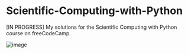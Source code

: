 # Scientific-Computing-with-Python
[IN PROGRESS] My solutions for the Scientific Computing with Python course on freeCodeCamp.

![image](https://github.com/user-attachments/assets/e64d640e-90f9-4d7b-a03b-b7644921c2e3)

